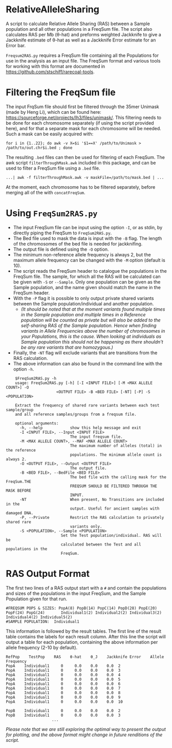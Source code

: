 # RelativeAlleleSharing
A script to calculate Relative Allele Sharing (RAS) between a Sample population and all other populations in a FreqSum file. The script also calculates RAS per Mb (θ-hat) and preforms weighted Jackknife to give a Jackknife estimate of θ-hat as well as a Jackknife Error estimate for an Error bar.

`Freqsum2RAS.py` requires a FreqSum file containing all the Populations for use in the analysis as an input file. The FreqSum format and various tools for working with this format are documented in https://github.com/stschiff/rarecoal-tools.

# Filtering the FreqSum file
The input FrqSum file should first be filtered through the 35mer Unimask (made by Heng Li), which can be found here: https://sourceforge.net/projects/lh3/files/unimask/. This filtering needs to be done for each chromosome separately (if using the script provided here), and for that a separate mask for each chromosome will be needed. Such a mask can be easily acquired with:

    for i in {1..22}; do awk -v X=$i '$1==X' /path/to/Unimask > /path/to/out.chr$i.bed ; done

The resulting `.bed` files can then be used for filtering of each FreqSum. The awk script `filterThroughMask.awk` included in this package, and can be used to filter a FreqSum file using a `.bed` file. 
   
    ...| awk -f filterThroughMask.awk -v maskFile=/path/to/mask.bed | ...

At the moment, each chromosome has to be filtered separately, before merging all of the with `concatFreqSum`.

# Using `FreqSum2RAS.py`
* The input FreqSum file can be input using the option `-I`, or as stdin, by directly piping the FreqSum to `FreqSum2RAS.py`.
* The Bed file used to mask the data is input with the `-B` flag. The length of the chromosomes of the bed file is needed for jackknifing.
* The output file is defined using the `-O` option.
* The minimum non-reference allele frequency is always 2, but the maximum allele frequency can be changed with the `-M` option (default is 10).
* The script reads the FreqSum header to catalogue the populations in the FreqSum file. The sample, for which all the RAS will be calculated can be given with `-S` or `--Sample`. Only one population can be given as the Sample population, and the name given should match the name in the FreqSum header.
* With the `-P` flag it is possible to only output private shared variants between the Sample population/individual and another population. 
  * _(It should be noted that at the moment variants found multiple times in the Sample population and multiple times in a Reference population will be counted as private but will also be added to the self-sharing RAS of the Sample population. Hence when finding variants in Allele Frequencies above the number of chromosomes in your Populations, this is the cause. When looking at individuals as Sample population this should not be happening as there shouldn't be any rare variants that are homozygous.)_
* Finally, the `-NT` flag will exclude variants that are transitions from the RAS calculation. 
* The above information can also be found in the command line with the option `-h`.
```
    $FreqSum2RAS.py -h 
    usage: FreqSum2RAS.py [-h] [-I <INPUT FILE>] [-M <MAX ALLELE COUNT>] -O
                      <OUTPUT FILE> -B <BED FILE> [-NT] [-P] -S <POPULATION>

    Extract the frequency of shared rare variants between each test sample/group
    and all reference samples/groups from a freqsum file.

    optional arguments:
      -h, --help            show this help message and exit
      -I <INPUT FILE>, --Input <INPUT FILE>
                            The input freqsum file.
      -M <MAX ALLELE COUNT>, --MAF <MAX ALLELE COUNT>
                            The maximum number of alleles (total) in the reference
                            populations. The minimum allele count is always 2.
      -O <OUTPUT FILE>, --Output <OUTPUT FILE>
                            The output file.
      -B <BED FILE>, --BedFile <BED FILE>
                            The bed file with the calling mask for the FreqSum.THE
                            FREQSUM SHOULD BE FILTERED THROUGH THE MASK BEFORE
                            INPUT.
      -NT                   When present, No Transitions are included in the
                            output. Useful for ancient samples with damaged DNA.
      -P, --Private         Restrict the RAS calculation to privately shared rare
                            variants only.
      -S <POPULATION>, --Sample <POPULATION>
                        Set the Test population/individual. RAS will be
                        calculated between the Test and all populations in the
                        FreqSum.
```
# RAS Output Format

The first two lines of a RAS output start with a `#` and contain the populations and sizes of the populations in the input FreqSum, and the Sample Population given for that run. 

    #FREQSUM POPS & SIZES: PopA(8) PopB(14) PopC(14) PopD(28) PopE(20) PopF(24) PopG(24)       Individual1(2) Individual2(2) Individual3(2) Individual4(2) Individual5(2)
    #SAMPLE POPULATION:  Individual1

This information is followed by the result tables.
The first line of the result table contains the labels for each result column. 
After this line the script will output a table for each population, containing the above information per allele frequency (2-10 by default).

    RefPop    TestPop    RAS    θ-hat    θ_J    Jackknife Error    Allele Frequency 
    PopA    Individual1 	0	  0.0	 0.0	0.0  2
    PopA    Individual1 	0	  0.0	 0.0	0.0  3
    PopA    Individual1 	0	  0.0	 0.0	0.0  4
    PopA    Individual1 	0	  0.0	 0.0	0.0  5
    PopA    Individual1 	0	  0.0	 0.0	0.0  6
    PopA    Individual1 	0	  0.0	 0.0	0.0  7
    PopA    Individual1 	0	  0.0	 0.0	0.0  8
    PopA    Individual1 	0	  0.0	 0.0	0.0  9
    PopA    Individual1 	0	  0.0	 0.0	0.0  10
    
    PopB    Individual1 	0	  0.0	 0.0	0.0  2
    PopB    Individual1 	0	  0.0	 0.0	0.0  3
                        ...

_Please note that we are still exploring the optimal way to present the output for plotting, and the above format might change in future renditions of the script._

